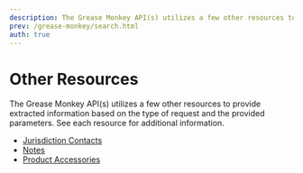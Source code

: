 ```yaml
---
description: The Grease Monkey API(s) utilizes a few other resources to provide extracted information based on the type of request and the provided parameters.
prev: /grease-monkey/search.html
auth: true
---
```


# Other Resources

The Grease Monkey API(s) utilizes a few other resources to provide extracted information based on the type of request and the provided parameters. See each resource for additional information.

* [Jurisdiction Contacts](/grease-monkey/other-resources/jurisdiction-contacts.html)
* [Notes](/grease-monkey/other-resources/notes.html)
* [Product Accessories](/grease-monkey/other-resources/product-accessories.html)